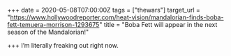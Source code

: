 +++
date = 2020-05-08T07:00:00Z
tags = ["thewars"]
target_url = "https://www.hollywoodreporter.com/heat-vision/mandalorian-finds-boba-fett-temuera-morrison-1293675"
title = "Boba Fett will appear in the next season of the Mandalorian!"

+++
I’m literally freaking out right now.